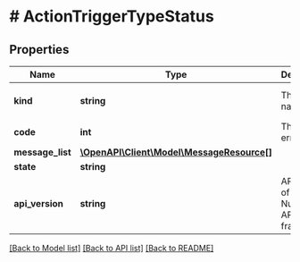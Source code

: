 # # ActionTriggerTypeStatus

## Properties

Name | Type | Description | Notes
------------ | ------------- | ------------- | -------------
**kind** | **string** | The kind name | [optional] [readonly] [default to 'action_trigger_type']
**code** | **int** | The HTTP error code. | [optional] [readonly]
**message_list** | [**\OpenAPI\Client\Model\MessageResource[]**](MessageResource.md) |  | [optional] [readonly]
**state** | **string** |  | [optional] [readonly]
**api_version** | **string** | API Version of the Nutanix v3 API framework. | [optional] [default to '3.1.0']

[[Back to Model list]](../../README.md#models) [[Back to API list]](../../README.md#endpoints) [[Back to README]](../../README.md)
